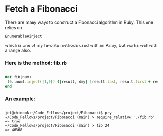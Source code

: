 Fetch a Fibonacci 
================

There are many ways to construct a Fibonacci algorithm in Ruby.
This one relies on

``` Enumerable#inject ```

which is one of my favorite methods used with an Array, but works
well with a range also.

### Here is the method: fib.rb

```ruby

def fib(num)
 (0..num).inject([1,0]) {|result, dmy| [result.last, result.first + result.last]} [0] 
end

```

### An example:

```

jet@chinook:~/Code_Fellows/project/Fibonacci$ pry
~/Code_Fellows/project/Fibonacci (main) > require_relative './fib.rb'
=> true
~/Code_Fellows/project/Fibonacci (main) > fib 24
=> 46368

```
